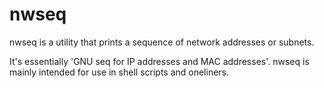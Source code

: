 nwseq
=====

nwseq is a utility that prints a sequence of network addresses or subnets.

It's essentially 'GNU seq for IP addresses and MAC addresses'. nwseq is 
mainly intended for use in shell scripts and oneliners.

